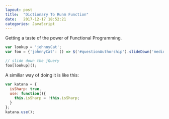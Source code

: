 ```yaml
---
layout: post
title:  "Dictionary To Runm Function"
date:   2017-12-17 18:52:21
categories: JavaScript
---
```


Getting a taste of the power of Functional Programming.

```javascript
var lookup = 'johnnyCat'; 
var foo = {'johnnyCat': () => $('#questionAuthorship').slideDown('medium')};

// slide down the jQuery
foo[lookup]();
```

A similiar way of doing it is like this: 

```javascript 
var katana = {
  isSharp: true,
  use: function(){
    this.isSharp = !this.isSharp;
  }
};
katana.use();
```